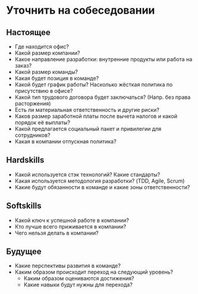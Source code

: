 # Уточнить на собеседовании
## Настоящее
* Где находится офис?
* Какой размер компании?
* Какое направление разработки: внутренние продукты или работа на заказ?
* Какой размер команды?
* Какая будет позиция в команде?
* Какой будет график работы? Насколько жёсткая политика по присутствию в офисе?
* Какой тип трудового договора будет заключаться? (Напр. без права расторжения)
* Есть ли материальная ответственность и другие риски?
* Каков размер заработной платы после вычета налогов и какой порядок её выплаты?
* Какой предлагается социальный пакет и привилегии для сотрудников?
* Какая в компании отпускная политика?

## Hardskills
* Какой используется стэк технологий? Какие стандарты?
* Какая используется методология разработки? (TDD, Agile, Scrum)
* Какие будут обязанности в команде и какие зоны ответственности?

## Softskills
* Какой ключ к успешной работе в компании?
* Кто лучше всего приживается в компании?
* Чего нельзя делать в компании?

## Будущее
* Какие перспективы развития в команде?
* Каким образом происходит переход на следующий уровень?
	* Каким образом оцениваются достижения?
	* Какие навыки будут нужны для перехода?